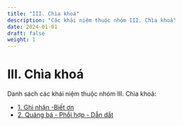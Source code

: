 ```yaml
---
title: "III. Chìa khoá"
description: "Các khái niệm thuộc nhóm III. Chìa khoá"
date: 2024-01-01
draft: false
weight: 1
---
```


# III. Chìa khoá

Danh sách các khái niệm thuộc nhóm III. Chìa khoá:

- [1. Ghi nhận -Biết ơn](ghi-nhận-biết-ơn)
- [2. Quảng bá - Phổi hợp - Dẫn dắt](quảng-bá-phổi-hợp-dẫn-dắt)
